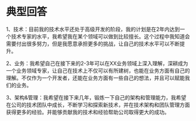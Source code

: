 # 典型回答

1、技术：目前我的技术水平还处于高级开发的阶段，我的计划是在2年内达到一个技术专家的水平，我希望我在某个领域可以做到比较擅长。这个过程中我知道会需要付出很多努力，但是我愿意承担更多的挑战，让自己的技术水平可以不断提升。


2、业务：我希望自己在接下来的2-3年可以在XX业务领域上深入理解，深耕成为一个业务领域专家，让自己在技术上不仅可以有所建树，也能在业务方面有自己的理解。不仅作为一个开发者，还能在业务方面有一些自己的想法，并且可以赋能我们的业务。


3、架构&管理：我希望在接下来几年，锻炼一下自己的架构和管理能力，我希望在公司的技术团队中成长，不断学习和探索新技术，并在技术架构和团队管理方面获得更多的经验。并能够贡献我的技术和经验帮助公司取得更大的成功。
